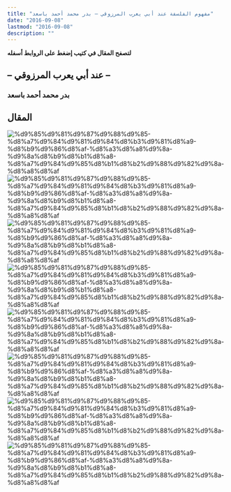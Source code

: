 ```yaml
---
title: "مفهوم الفلسفة عند أبي يعرب المرزوقي – بدر محمد أحمد باسعد"
date: "2016-09-08"
lastmod: "2016-09-08"
description: ""
---
```

**لتصفح المقال في كتيب إضغط على الروابط أسفله**

## **– عند أبي يعرب المرزوقي –**

### بدر محمد أحمد باسعد

## المقال

![%d9%85%d9%81%d9%87%d9%88%d9%85-%d8%a7%d9%84%d9%81%d9%84%d8%b3%d9%81%d8%a9-%d8%b9%d9%86%d8%af-%d8%a3%d8%a8%d9%8a-%d9%8a%d8%b9%d8%b1%d8%a8-%d8%a7%d9%84%d9%85%d8%b1%d8%b2%d9%88%d9%82%d9%8a-%d8%a8%d8%af](https://abouyaarebmarzouki.wordpress.com/wp-content/uploads/2016/09/d985d981d987d988d985-d8a7d984d981d984d8b3d981d8a9-d8b9d986d8af-d8a3d8a8d98a-d98ad8b9d8b1d8a8-d8a7d984d985d8b1d8b2d988d982d98a-d8a8d8af.png?w=648) ![%d9%85%d9%81%d9%87%d9%88%d9%85-%d8%a7%d9%84%d9%81%d9%84%d8%b3%d9%81%d8%a9-%d8%b9%d9%86%d8%af-%d8%a3%d8%a8%d9%8a-%d9%8a%d8%b9%d8%b1%d8%a8-%d8%a7%d9%84%d9%85%d8%b1%d8%b2%d9%88%d9%82%d9%8a-%d8%a8%d8%af](https://abouyaarebmarzouki.wordpress.com/wp-content/uploads/2016/09/d985d981d987d988d985-d8a7d984d981d984d8b3d981d8a9-d8b9d986d8af-d8a3d8a8d98a-d98ad8b9d8b1d8a8-d8a7d984d985d8b1d8b2d988d982d98a-d8a8d8af1.png?w=648) ![%d9%85%d9%81%d9%87%d9%88%d9%85-%d8%a7%d9%84%d9%81%d9%84%d8%b3%d9%81%d8%a9-%d8%b9%d9%86%d8%af-%d8%a3%d8%a8%d9%8a-%d9%8a%d8%b9%d8%b1%d8%a8-%d8%a7%d9%84%d9%85%d8%b1%d8%b2%d9%88%d9%82%d9%8a-%d8%a8%d8%af](https://abouyaarebmarzouki.wordpress.com/wp-content/uploads/2016/09/d985d981d987d988d985-d8a7d984d981d984d8b3d981d8a9-d8b9d986d8af-d8a3d8a8d98a-d98ad8b9d8b1d8a8-d8a7d984d985d8b1d8b2d988d982d98a-d8a8d8af2.png?w=648) ![%d9%85%d9%81%d9%87%d9%88%d9%85-%d8%a7%d9%84%d9%81%d9%84%d8%b3%d9%81%d8%a9-%d8%b9%d9%86%d8%af-%d8%a3%d8%a8%d9%8a-%d9%8a%d8%b9%d8%b1%d8%a8-%d8%a7%d9%84%d9%85%d8%b1%d8%b2%d9%88%d9%82%d9%8a-%d8%a8%d8%af](https://abouyaarebmarzouki.wordpress.com/wp-content/uploads/2016/09/d985d981d987d988d985-d8a7d984d981d984d8b3d981d8a9-d8b9d986d8af-d8a3d8a8d98a-d98ad8b9d8b1d8a8-d8a7d984d985d8b1d8b2d988d982d98a-d8a8d8af3.png?w=648) ![%d9%85%d9%81%d9%87%d9%88%d9%85-%d8%a7%d9%84%d9%81%d9%84%d8%b3%d9%81%d8%a9-%d8%b9%d9%86%d8%af-%d8%a3%d8%a8%d9%8a-%d9%8a%d8%b9%d8%b1%d8%a8-%d8%a7%d9%84%d9%85%d8%b1%d8%b2%d9%88%d9%82%d9%8a-%d8%a8%d8%af](https://abouyaarebmarzouki.wordpress.com/wp-content/uploads/2016/09/d985d981d987d988d985-d8a7d984d981d984d8b3d981d8a9-d8b9d986d8af-d8a3d8a8d98a-d98ad8b9d8b1d8a8-d8a7d984d985d8b1d8b2d988d982d98a-d8a8d8af4.png?w=648) ![%d9%85%d9%81%d9%87%d9%88%d9%85-%d8%a7%d9%84%d9%81%d9%84%d8%b3%d9%81%d8%a9-%d8%b9%d9%86%d8%af-%d8%a3%d8%a8%d9%8a-%d9%8a%d8%b9%d8%b1%d8%a8-%d8%a7%d9%84%d9%85%d8%b1%d8%b2%d9%88%d9%82%d9%8a-%d8%a8%d8%af](https://abouyaarebmarzouki.wordpress.com/wp-content/uploads/2016/09/d985d981d987d988d985-d8a7d984d981d984d8b3d981d8a9-d8b9d986d8af-d8a3d8a8d98a-d98ad8b9d8b1d8a8-d8a7d984d985d8b1d8b2d988d982d98a-d8a8d8af5.png?w=648) ![%d9%85%d9%81%d9%87%d9%88%d9%85-%d8%a7%d9%84%d9%81%d9%84%d8%b3%d9%81%d8%a9-%d8%b9%d9%86%d8%af-%d8%a3%d8%a8%d9%8a-%d9%8a%d8%b9%d8%b1%d8%a8-%d8%a7%d9%84%d9%85%d8%b1%d8%b2%d9%88%d9%82%d9%8a-%d8%a8%d8%af](https://abouyaarebmarzouki.wordpress.com/wp-content/uploads/2016/09/d985d981d987d988d985-d8a7d984d981d984d8b3d981d8a9-d8b9d986d8af-d8a3d8a8d98a-d98ad8b9d8b1d8a8-d8a7d984d985d8b1d8b2d988d982d98a-d8a8d8af6.png?w=648) ![%d9%85%d9%81%d9%87%d9%88%d9%85-%d8%a7%d9%84%d9%81%d9%84%d8%b3%d9%81%d8%a9-%d8%b9%d9%86%d8%af-%d8%a3%d8%a8%d9%8a-%d9%8a%d8%b9%d8%b1%d8%a8-%d8%a7%d9%84%d9%85%d8%b1%d8%b2%d9%88%d9%82%d9%8a-%d8%a8%d8%af](https://abouyaarebmarzouki.wordpress.com/wp-content/uploads/2016/09/d985d981d987d988d985-d8a7d984d981d984d8b3d981d8a9-d8b9d986d8af-d8a3d8a8d98a-d98ad8b9d8b1d8a8-d8a7d984d985d8b1d8b2d988d982d98a-d8a8d8af7.png?w=648)

###